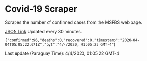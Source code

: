 # Covid-19 Scraper

Scrapes the number of confirmed cases from the [MSPBS](https://www.mspbs.gov.py/covid-19.php) web page.

[JSON Link](https://jmayalag.github.io/covid19-scrape/cases.json)
Updated every 30 minutes.
```
{"confirmed":96,"deaths":0,"recovered":0,"timestamp":"2020-04-04T05:05:22.071Z","pyt":"4/4/2020, 01:05:22 GMT-4"}
```
Last update (Paraguay Time): 4/4/2020, 01:05:22 GMT-4